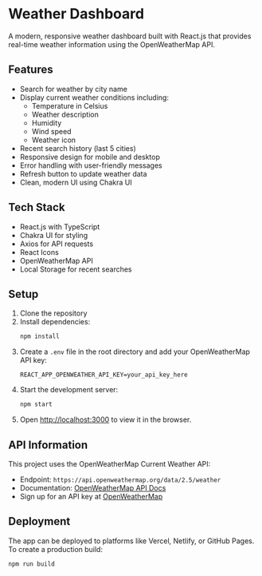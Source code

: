 # Weather Dashboard

A modern, responsive weather dashboard built with React.js that provides real-time weather information using the OpenWeatherMap API.

## Features

- Search for weather by city name
- Display current weather conditions including:
  - Temperature in Celsius
  - Weather description
  - Humidity
  - Wind speed
  - Weather icon
- Recent search history (last 5 cities)
- Responsive design for mobile and desktop
- Error handling with user-friendly messages
- Refresh button to update weather data
- Clean, modern UI using Chakra UI

## Tech Stack

- React.js with TypeScript
- Chakra UI for styling
- Axios for API requests
- React Icons
- OpenWeatherMap API
- Local Storage for recent searches

## Setup

1. Clone the repository
2. Install dependencies:
   ```bash
   npm install
   ```
3. Create a `.env` file in the root directory and add your OpenWeatherMap API key:
   ```
   REACT_APP_OPENWEATHER_API_KEY=your_api_key_here
   ```
4. Start the development server:
   ```bash
   npm start
   ```
5. Open [http://localhost:3000](http://localhost:3000) to view it in the browser.

## API Information

This project uses the OpenWeatherMap Current Weather API:
- Endpoint: `https://api.openweathermap.org/data/2.5/weather`
- Documentation: [OpenWeatherMap API Docs](https://openweathermap.org/current)
- Sign up for an API key at [OpenWeatherMap](https://openweathermap.org/api)

## Deployment

The app can be deployed to platforms like Vercel, Netlify, or GitHub Pages. To create a production build:

```bash
npm run build
```
